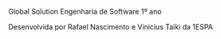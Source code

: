 Global Solution Engenharia de Software 1º ano

Desenvolvida por Rafael Nascimento e Vinicius Taiki da 1ESPA
